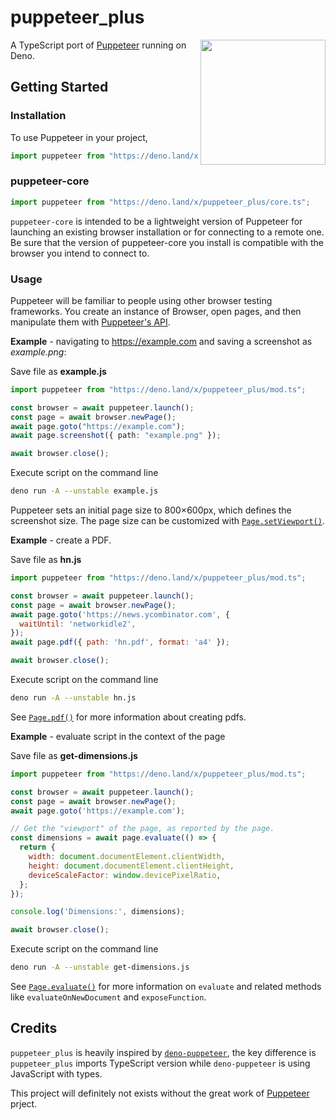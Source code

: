# puppeteer_plus

<img src="https://user-images.githubusercontent.com/10379601/29446482-04f7036a-841f-11e7-9872-91d1fc2ea683.png" height="200" align="right">

A TypeScript port of [Puppeteer](https://github.com/puppeteer/puppeteer) running on Deno.

## Getting Started

### Installation

To use Puppeteer in your project,

```ts
import puppeteer from "https://deno.land/x/puppeteer_plus/mod.ts";
```

### puppeteer-core

```ts
import puppeteer from "https://deno.land/x/puppeteer_plus/core.ts";
```

`puppeteer-core` is intended to be a lightweight version of Puppeteer for launching an existing browser installation or for connecting to a remote one. Be sure that the version of puppeteer-core you install is compatible with the
browser you intend to connect to.

### Usage

Puppeteer will be familiar to people using other browser testing frameworks. You create an instance of Browser, open pages, and then manipulate them with [Puppeteer's API](https://github.com/puppeteer/puppeteer/blob/main/docs/api.md).

**Example** - navigating to https://example.com and saving a screenshot as _example.png_:

Save file as **example.js**

```ts
import puppeteer from "https://deno.land/x/puppeteer_plus/mod.ts";

const browser = await puppeteer.launch();
const page = await browser.newPage();
await page.goto("https://example.com");
await page.screenshot({ path: "example.png" });

await browser.close();
```

Execute script on the command line

```bash
deno run -A --unstable example.js
```

Puppeteer sets an initial page size to 800×600px, which defines the screenshot size. The page size can be customized with [`Page.setViewport()`](https://github.com/puppeteer/puppeteer/blob/main/docs/api.md#pagesetviewportviewport).

**Example** - create a PDF.

Save file as **hn.js**

```js
import puppeteer from "https://deno.land/x/puppeteer_plus/mod.ts";

const browser = await puppeteer.launch();
const page = await browser.newPage();
await page.goto('https://news.ycombinator.com', {
  waitUntil: 'networkidle2',
});
await page.pdf({ path: 'hn.pdf', format: 'a4' });

await browser.close();
```

Execute script on the command line

```bash
deno run -A --unstable hn.js
```

See [`Page.pdf()`](https://github.com/puppeteer/puppeteer/blob/main/docs/api.md#pagepdfoptions) for more information about creating pdfs.

**Example** - evaluate script in the context of the page

Save file as **get-dimensions.js**

```js
import puppeteer from "https://deno.land/x/puppeteer_plus/mod.ts";

const browser = await puppeteer.launch();
const page = await browser.newPage();
await page.goto('https://example.com');

// Get the "viewport" of the page, as reported by the page.
const dimensions = await page.evaluate(() => {
  return {
    width: document.documentElement.clientWidth,
    height: document.documentElement.clientHeight,
    deviceScaleFactor: window.devicePixelRatio,
  };
});

console.log('Dimensions:', dimensions);

await browser.close();
```

Execute script on the command line

```bash
deno run -A --unstable get-dimensions.js
```

See [`Page.evaluate()`](https://github.com/puppeteer/puppeteer/blob/main/docs/api.md#pageevaluatepagefunction-args) for more information on `evaluate` and related methods like `evaluateOnNewDocument` and `exposeFunction`.

## Credits

`puppeteer_plus` is heavily inspired by [`deno-puppeteer`](https://github.com/lucacasonato/deno-puppeteer), the key difference is `puppeteer_plus` imports TypeScript version while `deno-puppeteer` is using JavaScript with types.

This project will definitely not exists without the great work of [Puppeteer](https://github.com/puppeteer/puppeteer) prject.
